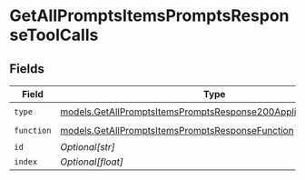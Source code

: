 # GetAllPromptsItemsPromptsResponseToolCalls


## Fields

| Field                                                                                                                                  | Type                                                                                                                                   | Required                                                                                                                               | Description                                                                                                                            |
| -------------------------------------------------------------------------------------------------------------------------------------- | -------------------------------------------------------------------------------------------------------------------------------------- | -------------------------------------------------------------------------------------------------------------------------------------- | -------------------------------------------------------------------------------------------------------------------------------------- |
| `type`                                                                                                                                 | [models.GetAllPromptsItemsPromptsResponse200ApplicationJSONType](../models/getallpromptsitemspromptsresponse200applicationjsontype.md) | :heavy_check_mark:                                                                                                                     | N/A                                                                                                                                    |
| `function`                                                                                                                             | [models.GetAllPromptsItemsPromptsResponseFunction](../models/getallpromptsitemspromptsresponsefunction.md)                             | :heavy_check_mark:                                                                                                                     | N/A                                                                                                                                    |
| `id`                                                                                                                                   | *Optional[str]*                                                                                                                        | :heavy_minus_sign:                                                                                                                     | N/A                                                                                                                                    |
| `index`                                                                                                                                | *Optional[float]*                                                                                                                      | :heavy_minus_sign:                                                                                                                     | N/A                                                                                                                                    |